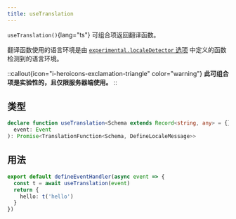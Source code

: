 ```yaml
---
title: useTranslation
---
```


`useTranslation()`{lang="ts"} 可组合项返回翻译函数。

翻译函数使用的语言环境是由 [`experimental.localeDetector` 选项](https://www.google.com/search?q=/docs/api/options%23experimental) 中定义的函数检测到的语言环境。

::callout{icon="i-heroicons-exclamation-triangle" color="warning"}
**此可组合项是实验性的，且仅限服务器端使用。**
::

## 类型

```ts
declare function useTranslation<Schema extends Record<string, any> = {}, Event extends H3Event = H3Event>(
  event: Event
): Promise<TranslationFunction<Schema, DefineLocaleMessage>>
```

## 用法

```ts
export default defineEventHandler(async event => {
  const t = await useTranslation(event)
  return {
    hello: t('hello')
  }
})
```
